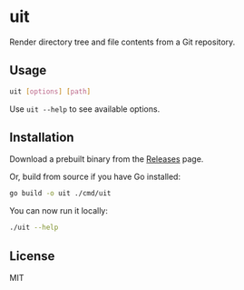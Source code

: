 # uit

Render directory tree and file contents from a Git repository.

## Usage

```sh
uit [options] [path]
```

Use `uit --help` to see available options.

## Installation

Download a prebuilt binary from the [Releases](https://github.com/mnishiguchi/uit/releases) page.

Or, build from source if you have Go installed:

```sh
go build -o uit ./cmd/uit
```

You can now run it locally:

```sh
./uit --help
```

## License

MIT
